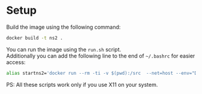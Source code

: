 # Setup

Build the image using the following command:
```bash
docker build -t ns2 .
```

You can run the image using the `run.sh` script.   
Additionally you can add the following line to the end of  `~/.bashrc` for easier access:
```bash
alias startns2='docker run --rm -ti -v $(pwd):/src  --net=host --env="DISPLAY" --volume="$HOME/.Xauthority:/root/.Xauthority:rw" ns2'
```

PS: All these scripts work only if you use X11 on your system.
